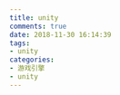 ```yaml
---
title: unity
comments: true
date: 2018-11-30 16:14:39
tags:
- unity
categories:
- 游戏引擎
- unity
---
```

